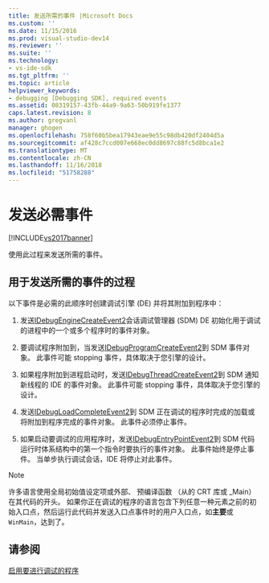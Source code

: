 ```yaml
---
title: 发送所需的事件 |Microsoft Docs
ms.custom: ''
ms.date: 11/15/2016
ms.prod: visual-studio-dev14
ms.reviewer: ''
ms.suite: ''
ms.technology:
- vs-ide-sdk
ms.tgt_pltfrm: ''
ms.topic: article
helpviewer_keywords:
- debugging [Debugging SDK], required events
ms.assetid: 08319157-43fb-44a9-9a63-50b919fe1377
caps.latest.revision: 8
ms.author: gregvanl
manager: ghogen
ms.openlocfilehash: 758f60b5bea17943eae9e55c98db420df2404d5a
ms.sourcegitcommit: af428c7ccd007e668ec0dd8697c88fc5d8bca1e2
ms.translationtype: MT
ms.contentlocale: zh-CN
ms.lasthandoff: 11/16/2018
ms.locfileid: "51758288"
---
```

# <a name="sending-the-required-events"></a>发送必需事件
[!INCLUDE[vs2017banner](../../includes/vs2017banner.md)]

使用此过程来发送所需的事件。  
  
## <a name="process-for-sending-required-events"></a>用于发送所需的事件的过程  
 以下事件是必需的此顺序时创建调试引擎 (DE) 并将其附加到程序中：  
  
1.  发送[IDebugEngineCreateEvent2](../../extensibility/debugger/reference/idebugenginecreateevent2.md)会话调试管理器 (SDM) DE 初始化用于调试的进程中的一个或多个程序时的事件对象。  
  
2.  要调试程序附加到，当发送[IDebugProgramCreateEvent2](../../extensibility/debugger/reference/idebugprogramcreateevent2.md)到 SDM 事件对象。 此事件可能 stopping 事件，具体取决于您引擎的设计。  
  
3.  如果程序附加到进程启动时，发送[IDebugThreadCreateEvent2](../../extensibility/debugger/reference/idebugthreadcreateevent2.md)到 SDM 通知新线程的 IDE 的事件对象。 此事件可能 stopping 事件，具体取决于您引擎的设计。  
  
4.  发送[IDebugLoadCompleteEvent2](../../extensibility/debugger/reference/idebugloadcompleteevent2.md)到 SDM 正在调试的程序时完成的加载或将附加到程序完成的事件对象。 此事件必须停止事件。  
  
5.  如果启动要调试的应用程序时，发送[IDebugEntryPointEvent2](../../extensibility/debugger/reference/idebugentrypointevent2.md)到 SDM 代码运行时体系结构中的第一个指令时要执行的事件对象。 此事件始终是停止事件。 当单步执行调试会话，IDE 将停止对此事件。  
  
> [!NOTE]
>  许多语言使用全局初始值设定项或外部、 预编译函数 （从的 CRT 库或 _Main） 在其代码的开头。 如果你正在调试的程序的语言包含下列任意一种元素之前的初始入口点，然后运行此代码并发送入口点事件时的用户入口点，如**主要**或`WinMain`，达到了。  
  
## <a name="see-also"></a>请参阅  
 [启用要进行调试的程序](../../extensibility/debugger/enabling-a-program-to-be-debugged.md)

